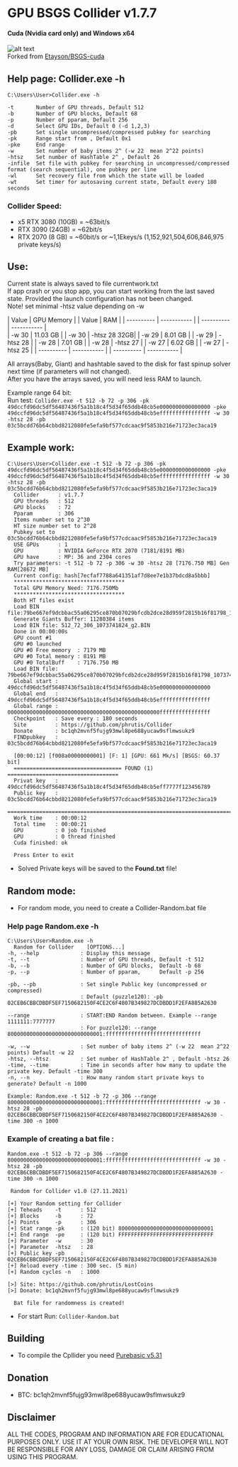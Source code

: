 # GPU BSGS Collider v1.7.7
#### Cuda (Nvidia card only) and Windows x64
![alt text](x64/large-bitcoin-collider.png "Collider")<br />
Forked from [Etayson/BSGS-cuda](https://github.com/Etayson/BSGS-cuda)<br />
## Help page: Collider.exe -h
```
C:\Users\User>Collider.exe -h

-t       Number of GPU threads, Default 512
-b       Number of GPU blocks, Default 68
-p       Number of pparam, Default 256
-d       Select GPU IDs, Default 0 (-d 1,2,3)
-pb      Set single uncompressed/compressed pubkey for searching
-pk      Range start from , Default 0x1
-pke     End range
-w       Set number of baby items 2^ (-w 22  mean 2^22 points)
-htsz    Set number of HashTable 2^ , Default 26
-infile  Set file with pubkey for searching in uncompressed/compressed  format (search sequential), one pubkey per line
-wl      Set recovery file from which the state will be loaded
-wt      Set timer for autosaving current state, Default every 180 seconds
```
### Collider Speed: 
- x5 RTX 3080 (10GB) = ~63bit/s
- RTX 3090 (24GB)    = ~62bit/s
- RTX 2070 (8 GB)    = ~60bit/s or ~1,1Ekeys/s (1,152,921,504,606,846,975 private keys/s)

## Use:
Current state is always saved to file currentwork.txt <br />
If app crash or you stop app, you can start working from the last saved state. Provided the launch configuration has not been changed. <br />
Note! set minimal -htsz value depending on -w <br />

|  Value     |  GPU Memory |  |   Value    |     RAM     |
| ---------- | ----------- |  | ---------- | ----------- |  
|   -w 30    |  11.03 GB   |  |   -w 30    |   -htsz 28  32GB|
|   -w 29    |   8.01 GB   |  |   -w 29    |   -htsz 28  |
|   -w 28    |   7.01 GB   |  |   -w 28    |   -htsz 27  |
|   -w 27    |   6.02 GB   |  |   -w 27    |   -htsz 25  |
| ---------- | ----------- |  | ---------- | ----------- |

All arrays(Baby, Giant) and hashtable saved to the disk for fast spinup solver next time (if parameters will not changed). <br />
After you have the arrays saved, you will need less RAM to launch. <br />

Example range 64 bit:<br />
Run test: ```Collider.exe -t 512 -b 72 -p 306 -pk 49dccfd96dc5df56487436f5a1b18c4f5d34f65ddb48cb5e0000000000000000 -pke 49dccfd96dc5df56487436f5a1b18c4f5d34f65ddb48cb5effffffffffffffff -w 30 -htsz 28 -pb 03c5bcdd76b64cbbd8212080fe5efa9bf577cdcaac9f5853b216e71723ec3aca19```<br />

## Example work:
```
C:\Users\User>Collider.exe -t 512 -b 72 -p 306 -pk 49dccfd96dc5df56487436f5a1b18c4f5d34f65ddb48cb5e0000000000000000 -pke 49dccfd96dc5df56487436f5a1b18c4f5d34f65ddb48cb5effffffffffffffff -w 30 -htsz 28 -pb 03c5bcdd76b64cbbd8212080fe5efa9bf577cdcaac9f5853b216e71723ec3aca19
  Collider      : v1.7.7
  GPU threads   : 512
  GPU blocks    : 72
  Pparam        : 306
  Items number set to 2^30
  HT size number set to 2^28
  Pubkey set to 03c5bcdd76b64cbbd8212080fe5efa9bf577cdcaac9f5853b216e71723ec3aca19
  USE GPUs      : 1
  GPU           : NVIDIA GeForce RTX 2070 (7181/8191 MB)
  GPU have      : MP: 36 and 2304 cores
  Try parameters: -t 512 -b 72 -p 306 -w 30 -htsz 28 [7176.750 MB] Gen RAM[28672 MB]
  Current config: hash[7ecfaf7788a641351af7d8ee7e1b37bdcd8a5bbb]
  ***********************************
  Total GPU Memory Need: 7176.750Mb
  ***********************************
  Both HT files exist
  Load BIN file:79be667ef9dcbbac55a06295ce870b07029bfcdb2dce28d959f2815b16f81798_1073741824_268435456_htGPU.BIN
  Generate Giants Buffer: 11280384 items
  Load BIN file: 512_72_306_1073741824_g2.BIN
  Done in 00:00:00s
  GPU count #1
  GPU #0 launched
  GPU #0 Free memory  : 7179 MB
  GPU #0 Total memory : 8191 MB
  GPU #0 TotalBuff    : 7176.750 MB
  Load BIN file: 79be667ef9dcbbac55a06295ce870b07029bfcdb2dce28d959f2815b16f81798_1073741824_268435456_htCPU.BIN
  Global start : 49dccfd96dc5df56487436f5a1b18c4f5d34f65ddb48cb5e0000000000000000
  Global end   : 49dccfd96dc5df56487436f5a1b18c4f5d34f65ddb48cb5effffffffffffffff
  Global range : 000000000000000000000000000000000000000000000000ffffffffffffffff
  Checkpoint   : Save every : 180 seconds
  Site         : https://github.com/phrutis/Collider
  Donate       : bc1qh2mvnf5fujg93mwl8pe688yucaw9sflmwsukz9
  FINDpubkey   : 03c5bcdd76b64cbbd8212080fe5efa9bf577cdcaac9f5853b216e71723ec3aca19

  [00:00:12] [f008a00000000001] [F: 1] [GPU: 661 Mk/s] [BSGS: 60.37 bit]
  ================================== FOUND (1) ===================================
  Privat key   : 49dccfd96dc5df56487436f5a1b18c4f5d34f65ddb48cb5eff7777f123456789
  Public key   : 03c5bcdd76b64cbbd8212080fe5efa9bf577cdcaac9f5853b216e71723ec3aca19
  ================================================================================
  Work time    : 00:00:12
  Total time   : 00:00:21
  GPU          : 0 job finished
  GPU          : 0 thread finished
  Cuda finished: ok

  Press Enter to exit
```
- Solved Private keys will be saved to the **Found.txt** file!

## Random mode:
- For random mode, you need to create a Collider-Random.bat file 

### Help page Random.exe -h
```
C:\Users\User>Random.exe -h
  Random for Collider    [OPTIONS...]
-h, --help             : Display this message
-t, --t                : Number of GPU threads, Default -t 512
-b, --b                : Number of GPU blocks,  Default -b 68
-p, --p                : Number of pparam,      Default -p 256

-pb, --pb              : Set single Public key (uncompressed or compressed)
                       : Default (puzzle120): -pb 02CEB6CBBCDBDF5EF7150682150F4CE2C6F4807B349827DCDBDD1F2EFA885A2630

--range                : START:END Random between. Example --range 1111111:7777777
                       : For puzzle120: --range 800000000000000000000000000001:ffffffffffffffffffffffffffffff

-w, --w                : Set number of baby items 2^ (-w 22  mean 2^22 points) Default -w 22
-htsz, --htsz          : Set number of HashTable 2^ , Default -htsz 26
-time, --time          : Time in seconds after how many to update the private key. Default -time 300
-n, --n                : How many random start private keys to generate? Default -n 1000

Example: Random.exe -t 512 -b 72 -p 306 --range 800000000000000000000000000001:ffffffffffffffffffffffffffffff -w 30 -htsz 28 -pb 02CEB6CBBCDBDF5EF7150682150F4CE2C6F4807B349827DCDBDD1F2EFA885A2630 -time 300 -n 1000 
```
### Example of creating a bat file :
```
Random.exe -t 512 -b 72 -p 306 --range 800000000000000000000000000001:ffffffffffffffffffffffffffffff -w 30 -htsz 28 -pb 02CEB6CBBCDBDF5EF7150682150F4CE2C6F4807B349827DCDBDD1F2EFA885A2630 -time 300 -n 1000 

 Random for Collider v1.0 (27.11.2021)

[+] Your Random setting for Collider
[+] Teheads    -t      : 512
[+] Blocks     -b      : 72
[+] Points     -p      : 306
[+] Stat range -pk     : (120 bit) 800000000000000000000000000001
[+] End range  -pe     : (120 bit) FFFFFFFFFFFFFFFFFFFFFFFFFFFFFF
[+] Parameter  -w      : 30
[+] Parameter  -htsz   : 28
[+] Public key -pb     : 02CEB6CBBCDBDF5EF7150682150F4CE2C6F4807B349827DCDBDD1F2EFA885A2630
[+] Reload every -time : 300 sec. (5 min)
[+] Random cycles -n   : 1000

[>] Site: https://github.com/phrutis/LostCoins
[>] Donate: bc1qh2mvnf5fujg93mwl8pe688yucaw9sflmwsukz9

  Bat file for randomness is created!
```
- For start Run: ```Collider-Random.bat```

## Building
- To compile the Cpllider you need [Purebasic v5.31](https://www.purebasic.com)

## Donation
- BTC: bc1qh2mvnf5fujg93mwl8pe688yucaw9sflmwsukz9

## __Disclaimer__
ALL THE CODES, PROGRAM AND INFORMATION ARE FOR EDUCATIONAL PURPOSES ONLY. USE IT AT YOUR OWN RISK. THE DEVELOPER WILL NOT BE RESPONSIBLE FOR ANY LOSS, DAMAGE OR CLAIM ARISING FROM USING THIS PROGRAM.
